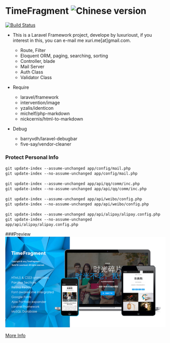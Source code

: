 # TimeFragment ![Chinese version](https://upload.wikimedia.org/wikipedia/commons/thumb/f/fa/Flag_of_the_People%27s_Republic_of_China.svg/22px-Flag_of_the_People%27s_Republic_of_China.svg.png)

[![Build Status](https://travis-ci.org/Luxurioust/timefragment.svg?branch=master)](https://travis-ci.org/Luxurioust/timefragment)

- This is a Laravel Framework project, develope by luxurioust, if you interest in this, you can e-mail me xuri.me[at]gmail.com.
	- Route, Filter
	- Eloquent ORM, paging, searching, sorting
	- Controller, blade
	- Mail Server
	- Auth Class
	- Validator Class

- Require
  - laravel/framework
  - intervention/image
  - yzalis/identicon
  - michelf/php-markdown
  - nickcernis/html-to-markdown
- Debug
  - barryvdh/laravel-debugbar
  - five-say/vendor-cleaner

### Protect Personal Info

```
git update-index --assume-unchanged app/config/mail.php
git update-index --no-assume-unchanged app/config/mail.php

git update-index --assume-unchanged app/api/qq/comm/inc.php
git update-index --no-assume-unchanged app/api/qq/comm/inc.php

git update-index --assume-unchanged app/api/weibo/config.php
git update-index --no-assume-unchanged app/api/weibo/config.php

git update-index --assume-unchanged app/api/alipay/alipay.config.php
git update-index --no-assume-unchanged app/api/alipay/alipay.config.php
```

###Preview
![TimeFragment](/public/readme/preview-1024x576.jpg "TimeFragment")

[More Info](http://xuri.me/2014/03/08/timefragment.html)
